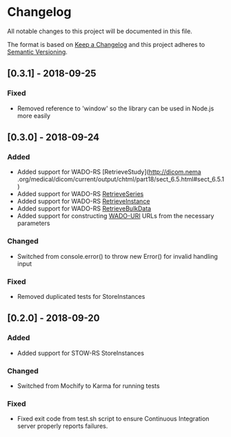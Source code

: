 # Changelog
All notable changes to this project will be documented in this file.

The format is based on [Keep a Changelog](http://keepachangelog.com/en/1.0.0/)
and this project adheres to [Semantic Versioning](http://semver.org/spec/v2.0.0.html).

## [0.3.1] - 2018-09-25
### Fixed
- Removed reference to 'window' so the library can be used in Node.js more easily

## [0.3.0] - 2018-09-24
### Added
- Added support for WADO-RS [RetrieveStudy](http://dicom.nema
.org/medical/dicom/current/output/chtml/part18/sect_6.5.html#sect_6.5.1)
- Added support for WADO-RS [RetrieveSeries](http://dicom.nema.org/medical/dicom/current/output/chtml/part18/sect_6.5.2.html)
- Added support for WADO-RS [RetrieveInstance](http://dicom.nema.org/medical/dicom/current/output/chtml/part18/sect_6.5.3.html)
- Added support for WADO-RS [RetrieveBulkData](http://dicom.nema.org/medical/dicom/current/output/chtml/part18/sect_6.5.5.html)
- Added support for constructing [WADO-URI](http://dicom.nema.org/medical/dicom/current/output/chtml/part18/sect_6.2.html) URLs from the necessary parameters

### Changed
- Switched from console.error() to throw new Error() for invalid handling input

### Fixed
- Removed duplicated tests for StoreInstances

## [0.2.0] - 2018-09-20
### Added
- Added support for STOW-RS StoreInstances

### Changed
- Switched from Mochify to Karma for running tests

### Fixed
- Fixed exit code from test.sh script to ensure Continuous Integration server properly reports failures.

